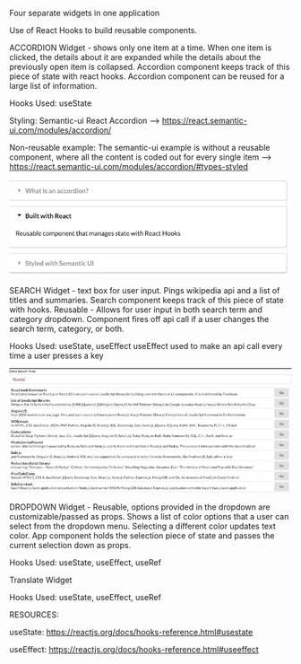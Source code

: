Four separate widgets in one application

Use of React Hooks to build reusable components.

ACCORDION Widget - shows only one item at a time. When one item is clicked, the details about it are expanded while the details about the previously open item is collapsed. Accordion component keeps track of this piece of state with react hooks. Accordion component can be reused for a large list of information.

Hooks Used: useState

Styling: Semantic-ui React Accordion --> https://react.semantic-ui.com/modules/accordion/

Non-reusable example: The semantic-ui example is without a reusable component, where all the content is coded out for every single item --> https://react.semantic-ui.com/modules/accordion/#types-styled

![picture](Accordion-Demo.png)

SEARCH Widget - text box for user input. Pings wikipedia api and a list of titles and summaries. Search component keeps track of this piece of state with hooks. Reusable - Allows for user input in both search term and category dropdown. Component fires off api call if a user changes the search term, category, or both.

Hooks Used: useState, useEffect
useEffect used to make an api call every time a user presses a key

![picture](Search-Demo.png)

DROPDOWN Widget - Reusable, options provided in the dropdown are customizable/passed as props. Shows a list of color options that a user can select from the dropdown menu. Selecting a different color updates text color. App component holds the selection piece of state and passes the current selection down as props.

Hooks Used: useState, useEffect, useRef

Translate Widget

Hooks Used: useState, useEffect, useRef

RESOURCES:

useState: https://reactjs.org/docs/hooks-reference.html#usestate

useEffect: https://reactjs.org/docs/hooks-reference.html#useeffect
